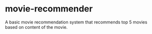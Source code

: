 # movie-recommender
A basic movie recommendation system that recommends top 5 movies based on content of the movie.
